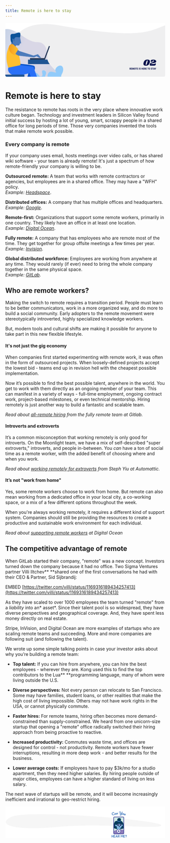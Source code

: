 ```yaml
---
title: Remote is here to stay
---
```


![Remote is here to stay](./assets/header-illustrations/2.png)

# Remote is here to stay

The resistance to remote has roots in the very place where innovative work culture began. Technology and investment leaders in Silicon Valley found initial success by hosting a lot of young, smart, scrappy people in a shared office for long periods of time. Those very companies invented the tools that make remote work possible.

### Every company is remote

If your company uses email, hosts meetings over video calls, or has shared wiki software - your team is already remote! It's just a spectrum of how remote-friendly your company is willing to be. 

**Outsourced remote:** A team that works with remote contractors or agencies, but employees are in a shared office. They may have a "WFH" policy. <br>_Example: [Headspace](https://www.headspace.com/join-us)_. 

**Distributed offices:** A company that has multiple offices and headquarters. <br>_Example: [Google](https://careers.google.com/locations/)_.

**Remote-first:** Organizations that support some remote workers, primarily in one country. They likely have an office in at least one location. <br>_Example: [Digital Ocean](https://www.digitalocean.com/careers/)_.

**Fully remote:** A company that has employees who are remote most of the time. They get together for group offsite meetings a few times per year. <br>_Example: [Invision](https://www.invisionapp.com/about)_.

**Global distributed workforce:** Employees are working from anywhere at any time. They would rarely (if ever) need to bring the whole company together in the same physical space. <br>_Example: [GitLab](https://about.gitlab.com/jobs/faq/)_.

## Who are remote workers?

Making the switch to remote requires  a transition period. People must learn to be better communicators, work in a more organized way, and do more to build a social community. Early adopters to the remote movement were stereotypically introverted, highly specialized knowledge workers. 

But, modern tools and cultural shifts are making it possible for anyone to take part in this new flexible lifestyle.

#### It's not just the gig economy

When companies first started experimenting with remote work, it was often in the form of outsourced projects. When loosely-defined projects accept the lowest bid - teams end up in revision hell with the cheapest possible implementation.

Now it’s possible to find the best possible talent, anywhere in the world. You get to work with them directly as an ongoing member of your team. This can manifest in a variety of ways - full-time employment, ongoing contract work, project-based milestones, or even technical mentorship. Hiring remotely is just another way to build a fantastic and scalable team.

_Read about [all-remote hiring](https://about.gitlab.com/company/culture/all-remote/hiring/) from the fully remote team at Gitlab._

#### Introverts and extroverts

It’s a common misconception that working remotely is only good for introverts. On the Moonlight team, we have a mix of self-described "super extroverts," introverts, and people in-between. You _can_ have a ton of social time as a remote worker, with the added benefit of choosing where and when you work.

_Read about [working remotely for extroverts](https://stephyiu.com/2014/12/13/working-remotely-for-extroverts/) from Steph Yiu at Automattic._

#### It’s not "work from home"

Yes, some remote workers choose to work from home. But remote can also mean working from a dedicated office in your local city, a co-working space, or a mix of a few different options throughout the week. 

When you're always working remotely, it requires a different kind of support system. Companies should still be providing the resources to create a productive and sustainable work environment for each individual.

_Read about [supporting remote workers](https://blog.digitalocean.com/how-we-support-remote-employees-at-digitalocean/) at Digital Ocean_

## The competitive advantage of remote

When GitLab started their company, "remote" was a new concept. Investors turned down the company because it had no office. Two Sigma Ventures partner Villi Iltchev\*\* \*\*shared one of the first conversations he had with their CEO & Partner, Sid Sijbrandij:

EMBED [https://twitter.com/villi/status/1169316189434257413](https://twitter.com/villi/status/1169316189434257413)

As they have scaled to over 1000 employees the team turned "remote" from a _liability_ into an* asset*. Since their talent pool is so widespread, they have diverse perspectives and geographical coverage. And, they have spent less money directly on real estate.

Stripe, InVision, and Digital Ocean are more examples of startups who are scaling remote teams and succeeding. More and more companies are following suit (and following the talent).

We wrote up some simple talking points in case your investor asks about why you’re building a remote team:

- **Top talent:** If you can hire from anywhere, you can hire the best employees - wherever they are. Kong used this to find the top contributors to the Lua\*\* \*\*programming language, many of whom were living outside the U.S.

- **Diverse perspectives:** Not every person can relocate to San Francisco. Some may have families, student loans, or other realities that make the high cost of living impossible. Others may not have work rights in the USA, or cannot physically commute.

- **Faster hires:** For remote teams, hiring often becomes more demand-constrained than supply-constrained. We heard from one unicorn-size startup that opening a "remote" office radically switched their hiring approach from being proactive to reactive.

- **Increased productivity:** Commutes waste time, and offices are designed for control - not productivity. Remote workers have fewer interruptions, resulting in more deep work - and better results for the business.

- **Lower average costs:** If employees have to pay \$3k/mo for a studio apartment, then they need higher salaries. By hiring people outside of major cities, employees can have a higher standard of living on less salary.

The next wave of startups will be remote, and it will become increasingly inefficient and irrational to geo-restrict hiring.

![Divider illustration - "Can you hear me?"](./assets/divider-illustrations/divider-3.png)
